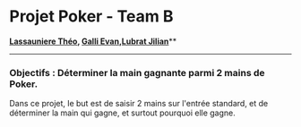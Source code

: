 # Projet Poker - Team B

**[Lassauniere Théo](https://github.com/theoLassauniere), [Galli Evan](),[Lubrat Jilian](https://github.com/LubratJilian)****

------------------------

### **Objectifs** : Déterminer la main gagnante parmi 2 mains de Poker.

Dans ce projet, le but est de saisir 2 mains sur l'entrée standard, et de déterminer la main qui gagne, et surtout
pourquoi elle gagne.

